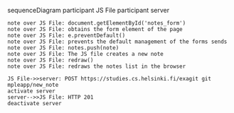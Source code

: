 

  sequenceDiagram
    participant JS File
    participant server

    note over JS File: document.getElementById('notes_form')
    note over JS File: obtains the form element of the page
    note over JS File: e.preventDefault()
    note over JS File: prevents the default management of the forms sends
    note over JS File: notes.push(note)
    note over JS File: The JS file creates a new note
    note over JS File: redraw()
    note over JS File: redraws the notes list in the browser

    JS File->>server: POST https://studies.cs.helsinki.fi/exagit git mpleapp/new_note
    activate server
    server-->>JS File: HTTP 201
    deactivate server
    
    